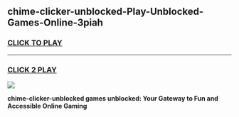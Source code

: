 
## chime-clicker-unblocked-Play-Unblocked-Games-Online-3piah
<h3>
<a href="https://premium76.site?title=chime-clicker-unblocked&ref=25A">CLICK TO PLAY</a></h3>
<hr>

<h3>
<a href="https://premium76.site?title=chime-clicker-unblocked&ref=25A">CLICK 2 PLAY</a>
  
</h3>

<a href="https://premium76.site?title=chime-clicker-unblocked&ref=25A"><img src="https://clearcache.store/games.png"></a>


**chime-clicker-unblocked games unblocked: Your Gateway to Fun and Accessible Online Gaming**
